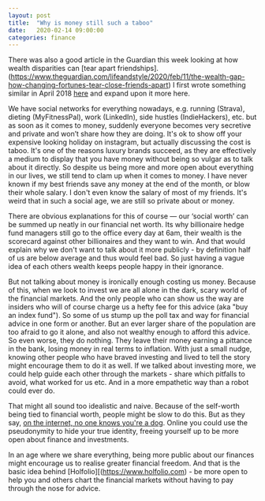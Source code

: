 ```yaml
---
layout: post
title:  "Why is money still such a taboo"
date:   2020-02-14 09:00:00
categories: finance
---
```


There was also a good article in the Guardian this week looking at how wealth disparities can [tear apart friendships].(https://www.theguardian.com/lifeandstyle/2020/feb/11/the-wealth-gap-how-changing-fortunes-tear-close-friends-apart)
I first wrote something similar in April 2018 [here](https://benkinnard.substack.com/p/why-is-personal-finance-so-anti-social-5a13863eca1) and expand upon it more here.

We have social networks for everything nowadays, e.g. running (Strava), dieting (MyFitnessPal), work (LinkedIn), side hustles (IndieHackers), etc. but as soon as it comes to money, suddenly everyone becomes very secretive and private and won’t share how they are doing. It's ok to show off your expensive looking holiday on instagram, but actually discussing the cost is taboo. It's one of the reasons luxury brands succeed, as they are effectively a medium to display that you have money without being so vulgar as to talk about it directly.
So despite us being more and more open about everything in our lives, we still tend to clam up when it comes to money. I have never known if my best friends save any money at the end of the month, or blow their whole salary. I don't even know the salary of most of my friends. It's weird that in such a social age, we are still so private about or money.

There are obvious explanations for this of course — our ‘social worth’ can be summed up neatly in our financial net worth. Its why billionaire hedge fund managers still go to the office every day at 6am, their wealth is the scorecard against other billionaires and they want to win. And that would explain why we don't want to talk about it more publicly - by definition half of us are below average and thus would feel bad. So just having a vague idea of each others wealth keeps people happy in their ignorance.

But not talking about money is ironically enough costing us money. Because of this, when we look to invest we are all alone in the dark, scary world of the financial markets. And the only people who can show us the way are insiders who will of course charge us a hefty fee for this advice (aka "buy an index fund"). So some of us stump up the poll tax and way for financial advice in one form or another. But an ever larger share of the population are too afraid to go it alone, and also not wealthy enough to afford this advice. So even worse, they do nothing. They leave their money earning a pittance in the bank, losing money in real terms to inflation. With just a small nudge, knowing other people who have braved investing and lived to tell the story might encourage them to do it as well. If we talked about investing more, we could help guide each other through the markets - share which pitfalls to avoid, what worked for us etc. And in a more empathetic way than a robot could ever do. 

That might all sound too idealistic and naive. Because of the self-worth being tied to financial worth, people might be slow to do this. But as they say, [on the internet, no one knows you're a dog](https://en.wikipedia.org/wiki/On_the_Internet,_nobody_knows_you%27re_a_dog). Online you could use the pseudonymity to hide your true identity, freeing yourself up to be more open about finance and investments.  

In an age where we share everything, being more public about our finances might encourage us to realise greater financial freedom. And that is the basic idea behind [Holfolio][(https://www.holfolio.com) - be more open to help you and others chart the financial markets without having to pay through the nose for advice.

